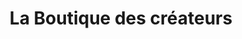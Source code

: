 ---
title: "La Boutique des créateurs"
url: /besancon/la-boutique-des-createurs/
shop: Raumausstattung
---